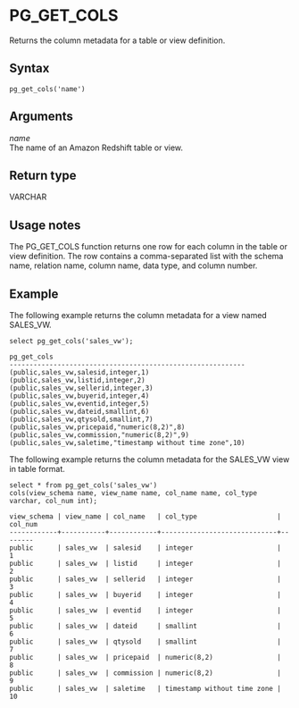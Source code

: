 # PG\_GET\_COLS<a name="PG_GET_COLS"></a>

Returns the column metadata for a table or view definition\.

## Syntax<a name="PG_GET_COLS-synopsis"></a>

```
pg_get_cols('name')
```

## Arguments<a name="PG_GET_COLS-arguments"></a>

 *name*   
The name of an Amazon Redshift table or view\.

## Return type<a name="PG_GET_COLS-return-type"></a>

VARCHAR 

## Usage notes<a name="PG_GET_COLS-usage-notes"></a>

The PG\_GET\_COLS function returns one row for each column in the table or view definition\. The row contains a comma\-separated list with the schema name, relation name, column name, data type, and column number\. 

## Example<a name="PG_GET_COLS-example"></a>

The following example returns the column metadata for a view named SALES\_VW\.

```
select pg_get_cols('sales_vw');

pg_get_cols                                                
-----------------------------------------------------------
(public,sales_vw,salesid,integer,1)                        
(public,sales_vw,listid,integer,2)                         
(public,sales_vw,sellerid,integer,3)                       
(public,sales_vw,buyerid,integer,4)                        
(public,sales_vw,eventid,integer,5)                        
(public,sales_vw,dateid,smallint,6)                        
(public,sales_vw,qtysold,smallint,7)                       
(public,sales_vw,pricepaid,"numeric(8,2)",8)               
(public,sales_vw,commission,"numeric(8,2)",9)              
(public,sales_vw,saletime,"timestamp without time zone",10)
```

The following example returns the column metadata for the SALES\_VW view in table format\.

```
select * from pg_get_cols('sales_vw') 
cols(view_schema name, view_name name, col_name name, col_type varchar, col_num int);

view_schema | view_name | col_name   | col_type                    | col_num
------------+-----------+------------+-----------------------------+--------
public      | sales_vw  | salesid    | integer                     |       1
public      | sales_vw  | listid     | integer                     |       2
public      | sales_vw  | sellerid   | integer                     |       3
public      | sales_vw  | buyerid    | integer                     |       4
public      | sales_vw  | eventid    | integer                     |       5
public      | sales_vw  | dateid     | smallint                    |       6
public      | sales_vw  | qtysold    | smallint                    |       7
public      | sales_vw  | pricepaid  | numeric(8,2)                |       8
public      | sales_vw  | commission | numeric(8,2)                |       9
public      | sales_vw  | saletime   | timestamp without time zone |      10
```